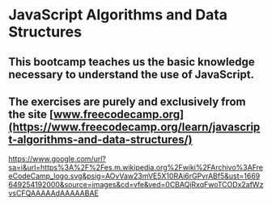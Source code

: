 # JavaScript Algorithms and Data Structures 
## This bootcamp teaches us the basic knowledge necessary to understand the use of JavaScript. 
## The exercises are purely and exclusively from the site [www.freecodecamp.org](https://www.freecodecamp.org/learn/javascript-algorithms-and-data-structures/)
https://www.google.com/url?sa=i&url=https%3A%2F%2Fes.m.wikipedia.org%2Fwiki%2FArchivo%3AFreeCodeCamp_logo.svg&psig=AOvVaw23mVE5X10RAi6rGPvrABf5&ust=1669649254192000&source=images&cd=vfe&ved=0CBAQjRxqFwoTCODx2afWzvsCFQAAAAAdAAAAABAE
